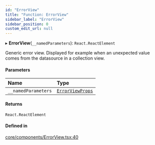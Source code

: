 ```yaml
---
id: "ErrorView"
title: "Function: ErrorView"
sidebar_label: "ErrorView"
sidebar_position: 0
custom_edit_url: null
---
```


▸ **ErrorView**(`__namedParameters`): `React.ReactElement`

Generic error view. Displayed for example when an unexpected value comes
from the datasource in a collection view.

#### Parameters

| Name | Type |
| :------ | :------ |
| `__namedParameters` | [`ErrorViewProps`](../interfaces/ErrorViewProps) |

#### Returns

`React.ReactElement`

#### Defined in

[core/components/ErrorView.tsx:40](https://github.com/Camberi/firecms/blob/2d60fba/src/core/components/ErrorView.tsx#L40)
